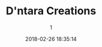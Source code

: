 ---
index: 4557
title: "D'ntara Creations"
subtitle: ""
author: 1
date: "2018-02-26 18:35:14"
date_gmt: "2018-02-26 16:35:14"
excerpt: ""
content: "<h2>D'ntara Creations <span class=\"has-text-calm is-size-4\">Precious Inheritance</span></h2>\r\n<p>A socially frustrated Architect locks himself inside his home in South America with his Painting as his \"only\" companion. Frustrated by this system of things, he spent a lot of his time on a special kind of painting called 'Abstract Painting'.</p>\r\n<p>For the rest of his life, D'ntara remained in inside his room in his South American Home producing jaw-breaking Abstract paintings. By the end of his life, D'ntara had painted 650 complicated but extremely beautiful large paintings. Refusing to sell even one of his paintings, D'ntara left his paintings for his wife and children as inheritance. \r\nArtKids Foundation has been commissioned to market D'ntara paintings through expositions.\r\nWe are looking for companies or individuals who would partner with us in showcasing D'ntara's Paintings for the World's appreciation.</p>\r\n\r\n<p>Do you want to {partner with us} on D'ntara collections?</p>\r\n"
status: "publish"
comment_status: "closed"
name: "dntara-creations"
modified: "2018-02-26 18:35:14"
modified_gmt: "2018-02-26 16:35:14"
content_filtered: ""
parent: 0
guid: "//www.artkidsfoundation.org/?page_id=4557"
type: "page"
comment_count: 0
categories: []
tags: []
---